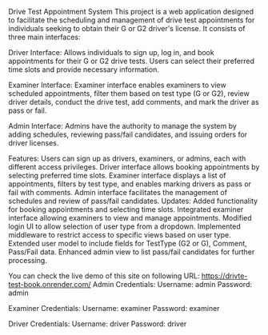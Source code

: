 Drive Test Appointment System
This project is a web application designed to facilitate the scheduling and management of drive test appointments for individuals seeking to obtain their G or G2 driver's license. It consists of three main interfaces:

Driver Interface: Allows individuals to sign up, log in, and book appointments for their G or G2 drive tests. Users can select their preferred time slots and provide necessary information.

Examiner Interface: Examiner interface enables examiners to view scheduled appointments, filter them based on test type (G or G2), review driver details, conduct the drive test, add comments, and mark the driver as pass or fail.

Admin Interface: Admins have the authority to manage the system by adding schedules, reviewing pass/fail candidates, and issuing orders for driver licenses.

Features:
Users can sign up as drivers, examiners, or admins, each with different access privileges.
Driver interface allows booking appointments by selecting preferred time slots.
Examiner interface displays a list of appointments, filters by test type, and enables marking drivers as pass or fail with comments.
Admin interface facilitates the management of schedules and review of pass/fail candidates.
Updates:
Added functionality for booking appointments and selecting time slots.
Integrated examiner interface allowing examiners to view and manage appointments.
Modified login UI to allow selection of user type from a dropdown.
Implemented middleware to restrict access to specific views based on user type.
Extended user model to include fields for TestType (G2 or G), Comment, Pass/Fail data.
Enhanced admin view to list pass/fail candidates for further processing.

You can check the live demo of this site on following URL: https://drivte-test-book.onrender.com/
Admin Credentials:
Username: admin
Password: admin

Examiner Credentials:
Username: examiner
Password: examiner

Driver Credentials:
Username: driver
Password: driver